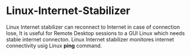 # Linux-Internet-Stabilizer
Linux Internet stabilizer can reconnect to Internet in case of connection lose, 
It is useful for Remote Desktop sessions to a GUI Linux which needs stable internet connecton.
Linux Internet stabilizer monitores internet connectivity usig Linux __ping__ command.
